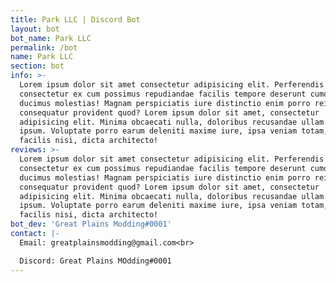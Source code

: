 ```yaml
---
title: Park LLC | Discord Bot
layout: bot
bot_name: Park LLC
permalink: /bot
name: Park LLC
section: bot
info: >-
  Lorem ipsum dolor sit amet consectetur adipisicing elit. Perferendis
  consectetur ex cum possimus repudiandae facilis tempore deserunt cumque
  ducimus molestias! Magnam perspiciatis iure distinctio enim porro reiciendis
  consequatur provident quod? Lorem ipsum dolor sit amet, consectetur
  adipisicing elit. Minima obcaecati nulla, doloribus recusandae ullam quam
  ipsum. Voluptate porro earum deleniti maxime iure, ipsa veniam totam, nostrum
  facilis nisi, dicta architecto!
reviews: >-
  Lorem ipsum dolor sit amet consectetur adipisicing elit. Perferendis
  consectetur ex cum possimus repudiandae facilis tempore deserunt cumque
  ducimus molestias! Magnam perspiciatis iure distinctio enim porro reiciendis
  consequatur provident quod? Lorem ipsum dolor sit amet, consectetur
  adipisicing elit. Minima obcaecati nulla, doloribus recusandae ullam quam
  ipsum. Voluptate porro earum deleniti maxime iure, ipsa veniam totam, nostrum
  facilis nisi, dicta architecto!
bot_dev: 'Great Plains Modding#0001'
contact: |-
  Email: greatplainsmodding@gmail.com<br>

  Discord: Great Plains MOdding#0001
---
```


